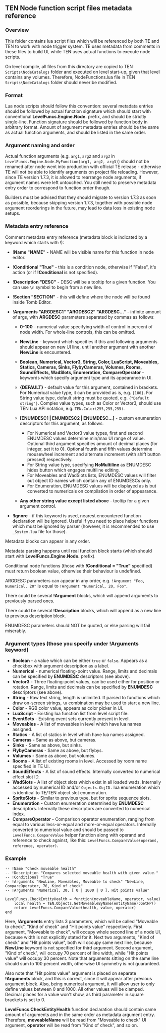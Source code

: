 ﻿## TEN Node function script files metadata reference

### Overview

This folder contains lua script files which will be referenced by both TE and TEN to work with node trigger system.
TE uses metadata from comments in these files to build UI, while TEN uses actual functions to execute node scripts.

On level compile, all files from this directory are copied to TEN `Scripts\NodeCatalogs` folder and executed
on level start-up, given that level contains any volumes. Therefore, NodeFunctions.lua file in TEN
`Scripts\NodeCatalogs` folder should never be modified.

### Format

Lua node scripts should follow this convention: several metadata entries should be followed by actual function
signature which should start with conventional **LevelFuncs.Engine.Node.** prefix, and should be strictly
single-line. Function signature should be followed by function body in arbitrary format. Amount of argument metadata
entries should be the same as actual function arguments, and should be listed in the same order.

### Argument naming and order

Actual function arguments (e.g. `arg1`, `arg2` and `arg3` in `LevelFuncs.Engine.Node.MyFunction(arg1, arg2, arg3)`)
should not be renamed after node went into production with official TE release - otherwise TE will not be able to
identify arguments on project file reloading. However, since TE version 1.7.3, it is allowed to rearrange node
arguments, if argument names were left untouched. You still need to preserve metadata entry order to correspond to
function order though.

Builders must be advised that they should migrate to version 1.7.3 as soon as possible, because skipping version 
1.7.3, together with possible node argument reorderings in the future, may lead to data loss in existing node setups.

### Metadata entry reference

Comment metadata entry reference (metadata block is indicated by a keyword which starts with !):

 - **!Name "NAME"** - NAME will be visible name for this function in node editor.

 - **!Conditional "True"** - this is a condition node, otherwise if "False", it's action
   (or if **!Conditional** is not specified).

 - **!Description "DESC"** - DESC will be a tooltip for a given function. You can use `\n` symbol to begin from a 
   new line.
   
 - **!Section "SECTION"** - this will define where the node will be found inside Tomb Editor.

 - **!Arguments "ARGDESC1" "ARGDESC2" "ARGDESC..."** - infinite amount of args, with **ARGDESC** parameters
   separated by commas as follows:

   - **0-100** - numerical value specifying width of control in percent of node width. For whole-line controls,
    this can be omitted.

   - **NewLine** - keyword which specifies if this and following arguments should appear on new UI line, until
    another argument with another **NewLine** is encountered.

   - **Boolean, Numerical, Vector3, String, Color, LuaScript, Moveables, Statics, Cameras, Sinks, FlybyCameras,
    Volumes, Rooms, SoundEffects, WadSlots, Enumeration, CompareOperator** - keywords which specify argument type
    and its appearance in UI.

   - **{DEFAULT}** - default value for this argument, contained in brackets. For Numerical value type, it can be
     provided as is, e.g. `{100}`. For String value type, default string must be quoted, e.g. `{"Default string"}`.
     Complex value types, such as Color or Vector3, should use TEN Lua API notation, e.g. `TEN.Color(255,255,255)`.

   - **[ENUMDESC1 | ENUMDESC2 | ENUMDESC...]** - custom enumeration descriptors for this argument, as follows:
  
      - For Numerical and Vector3 value types, first and second ENUMDESC values determine min/max UI range of
        value. Optional third argument specifies amount of decimal places (for integer, set it to 0). Optional
        fourth and fifth values determine mousewheel increment and alternate increment (with shift button 
        pressed) respectively.
      - For String value type, specifying **NoMultiline** as ENUMDESC hides button which engages multiline editing.
      - For Moveables and WadSlots lists, ENUMDESC values will filter out object ID names which contain any of
        ENUMDESCs only.
      - For Enumeration, ENUMDESC values will be displayed as is but converted to numericals on compilation
        in order of appearance.

   - **Any other string value except listed above** - tooltip for a given argument control.
   
 - **!Ignore** - if this keyword is used, nearest encountered function declaration will be ignored. Useful if you
   need to place helper functions which must be ignored by parser (however, it is recommended to use `_System.lua`
   file for those).
 

Metadata blocks can appear in any order.

Metadata parsing happens until real function block starts (which should start with **LevelFuncs.Engine.Node.** 
prefix).

Conditional node functions (those with **!Conditional = "True"** specified) must return boolean value, otherwise
their behaviour is undefined.

ARGDESC parameters can appear in any order, e.g. `!Argument "Foo, Numerical, 20"` is equal to
`!Argument "Numerical, 20, Foo"`.

There could be several **!Argument** blocks, which will append arguments to previously parsed ones.

There could be several **!Description** blocks, which will append as a new line to previous description block.

ENUMDESC parameters should NOT be quoted, or else parsing will fail miserably.


### Argument types (those you specify under **!Arguments** keyword)

   - **Boolean** - a value which can be either `true` or `false`. Appears as a checkbox with argument description
     as a label.
   - **Numerical** - numerical floating-point value. Range, limits and decimals can be specified by **ENUMDESC**
     descriptors (see above).
   - **Vector3** - Three floating-point values, can be used either for position or rotation. Range, limits and
     decimals can be specified by **ENUMDESC** descriptors (see above).
   - **String** - Raw text string, length is unlimited. If parsed to functions which draw on-screen strings, `\n` 
     combination may be used to start a new line.
   - **Color** - RGB color value, appears as color picker in UI.
   - **LuaScript** - Existing lua function list from level script file.
   - **EventSets** - Existing event sets currently present in level.
   - **Moveables** - A list of moveables in level which have lua names assigned.
   - **Statics** - A list of statics in level which have lua names assigned.
   - **Cameras** - Same as above, but cameras.
   - **Sinks** - Same as above, but sinks.
   - **FlybyCameras** - Same as above, but flybys.
   - **Volumes** - Same as above, but volumes.
   - **Rooms** - A list of existing rooms in level. Accessed by room name specified in TE UI.
   - **SoundEffects** - A list of sound effects. Internally converted to numerical effect slot ID.
   - **WadSlots** - A list of object slots which exist in all loaded wads. Internally accessed by numerical ID and/or 
     `Objects.ObjID.` lua enumeration which is identical to TE/TEN object slot enumeration.
   - **SpriteSlots** - Similar to previous type, but for sprite sequence slots.
   - **Enumeration** - Custom enumeration determined by **ENUMDESC** descriptors. Internally these descriptors are 
     converted to numerical index.
   - **CompareOperator** - Comparison operator enumeration, ranging from equal to various less-or-equal and more-or-equal
     operators. Internally converted to numerical value and should be passed to `LevelFuncs.CompareValue` helper function
     along with operand and reference to check against, like this: `LevelFuncs.CompareValue(operand, reference, operator)`.

### Example

```
-- !Name "Check moveable health"
-- !Description "Compares selected moveable health with given value."
-- !Conditional "True"
-- !Arguments "NewLine, Moveables, Moveable to check" "NewLine, CompareOperator, 70, Kind of check"
-- !Arguments "Numerical, 30, [ 0 | 1000 | 0 ], Hit points value" 

LevelFuncs.CheckEntityHealth = function(moveableName, operator, value)
	local health = TEN.Objects.GetMoveableByName(entityName):GetHP()
	return LevelFuncs.CompareValue(health, value, operator)
end
```

Here, **!Arguments** entry lists 3 parameters, which will be called "Moveable to check", "Kind of check"
and "Hit points value" respectively. First argument, "Moveable to check", will occupy whole second line of a
node UI, because width is not explicitly stated for it. Next two arguments, "Kind of check" and "Hit points
value", both will occupy same next line, because **NewLine** keyword is not specified for third argument.
Second argument, "Kind of check", will occupy 70 percent of line width, while "Hit points value" will occupy
30 percent. Note that arguments sitting on the same line should sum to 100 percent width, otherwise
UI symmetry is not guaranteed.

Also note that "Hit points value" argument is placed on separate **!Arguments** block, and this is correct, 
since it will appear after previous argument block. Also, being numerical argument, it will allow user to
only define values between 0 and 1000. All other values will be clamped. Decimal places for a value won't
show, as third parameter in square brackets is set to 0.

**LevelFuncs.CheckEntityHealth** function declaration should contain same amount of arguments and in the same
order as metadata argument entry. Therefore, **moveableName** will be read from "Moveable to check" UI argument,
**operator** will be read from "Kind of check", and so on.
